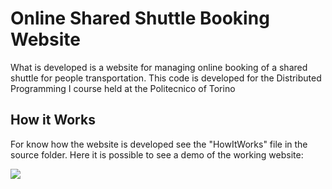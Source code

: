 # Online Shared Shuttle Booking Website
What is developed is a website for managing online booking of a shared shuttle for people transportation.
This code is developed for the Distributed Programming I course held at the Politecnico of Torino

## How it Works
For know how the website is developed see the "HowItWorks" file in the source folder.
Here it is possible to see a demo of the working website:

[![](http://img.youtube.com/vi/5XrxDCRC5YM/0.jpg)](http://www.youtube.com/watch?v=5XrxDCRC5YM "Shuttle Booking WebSite Tutorial")

